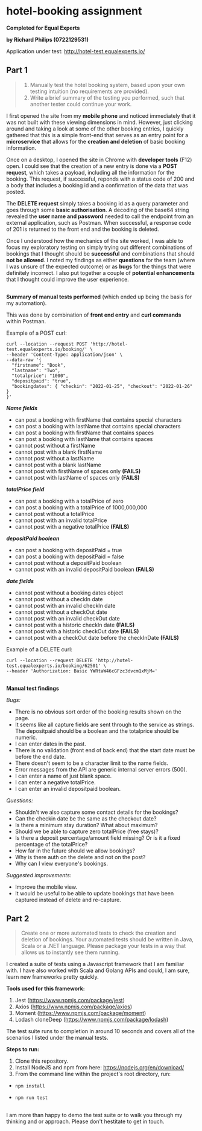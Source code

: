 
# hotel-booking assignment

  

**Completed for Equal Experts**

**by Richard Philips (0722129531)**  

Application under test: http://hotel-test.equalexperts.io/

  

## Part 1

> 1. Manually test the hotel booking system, based upon your own testing intuition (no requirements are provided).
> 2. Write a brief summary of the testing you performed, such that another tester could continue your work.

I first opened the site from my **mobile phone** and noticed immediately that it was not built with these viewing dimensions in mind. However, just clicking around and taking a look at some of the other booking entries, I quickly gathered that this is a simple front-end that serves as an entry point for a **microservice** that allows for the **creation and deletion** of basic booking information.
 
Once on a desktop, I opened the site in Chrome with **developer tools** (F12) open. I could see that the creation of a new entry is done via a **POST request**, which takes a payload, including all the information for the booking. This request, if successful, reponds with a status code of 200 and a body that includes a booking id and a confirmation of the data that was posted.

The **DELETE request** simply takes a booking id as a query parameter and goes through some **basic authorisation**. A decoding of the base64 string revealed the **user name and password** needed to call the endpoint from an external application, such as Postman. When successful, a response code of 201 is returned to the front end and the booking is deleted.

Once I understood how the mechanics of the site worked, I was able to focus my exploratory testing on simply trying out different combinations of bookings that I thought should be **successful** and combinations that should **not be allowed**. I noted my findings as either **questions** for the team (where I was unsure of the expected outcome) or as **bugs** for the things that were definitely incorrect. I also put together a couple of **potential enhancements** that I thought could improve the user experience.

##  

**Summary of manual tests performed** (which ended up being the basis for my automation). 

This was done by combination of **front end entry** and **curl commands** within Postman.

Example of a POST curl:

    curl --location --request POST 'http://hotel-test.equalexperts.io/booking/' \
    --header 'Content-Type: application/json' \
    --data-raw '{
      "firstname": "Book",
      "lastname": "Two",
      "totalprice": "1000",
      "depositpaid": "true",
      "bookingdates": { "checkin": "2022-01-25", "checkout": "2022-01-26" }
    }'

***Name fields***

 - can post a booking with firstName that contains special characters
 - can post a booking with lastName that contains special characters
 - can post a booking with firstName that contains spaces
 - can post a booking with lastName that contains spaces
 - cannot post without a firstName
 - cannot post with a blank firstName
 - cannot post without a lastName
 - cannot post with a blank lastName
 - cannot post with firstName of spaces only **(FAILS)**
 - cannot post with lastName of spaces only **(FAILS)**


***totalPrice field***
 - can post a booking with a totalPrice of zero
 - can post a booking with a totalPrice of 1000,000,000
 - cannot post without a totalPrice
 - cannot post with an invalid totalPrice
 - cannot post with a negative totalPrice **(FAILS)**

***depositPaid boolean***
 - can post a booking with depositPaid = true
 - can post a booking with depositPaid = false
 - cannot post without a depositPaid boolean
 - cannot post with an invalid depositPaid boolean **(FAILS)**

***date fields***
 - cannot post without a booking dates object
 - cannot post without a checkIn date
 - cannot post with an invalid checkIn date
 - cannot post without a checkOut date
 - cannot post with an invalid checkOut date
 - cannot post with a historic checkIn date **(FAILS)**
 - cannot post with a historic checkOut date **(FAILS)**
 - cannot post with a checkOut date before the checkInDate **(FAILS)**

Example of a DELETE curl:

    curl --location --request DELETE 'http://hotel-test.equalexperts.io/booking/62501' \
    --header 'Authorization: Basic YWRtaW46cGFzc3dvcmQxMjM='

##                                                                                                                                                                                                                                                                                                                                                                                                                                                                                                                                                                                                                                                                                                                                                                                                                                                                                                                                                                                                                                                                                                                                                                                                                                                                                                                                                                                                                                                   

 **Manual test findings**
 
*Bugs:*
 - There is no obvious sort order of the booking results shown on the page.
 - It seems like all capture fields are sent through to the service as strings. The depositpaid should be a boolean and  the totalprice should be numeric.
 - I can enter dates in the past. 
 - There is no validation (front end of back end) that the start date must be before the end date.
 - There doesn't seem to be a character limit to the name fields. 
 - Error messages from the API are generic internal server errors (500).
 - I can enter a name of just blank space.
 - I can enter a negative totalPrice.
 - I can enter an invalid depositpaid boolean.

*Questions:*
 - Shouldn't we also capture some contact details for the bookings?
 - Can the checkin date be the same as the checkout date?
 - Is there a minimum stay duration? What about maximum?
 - Should we be able to capture zero totalPrice (free stays)?
 - Is there a deposit percentage/amount field missing? Or is it a fixed percentage of the totalPrice?
 - How far in the future should we allow bookings?
 - Why is there auth on the delete and not on the post?
 - Why can I view everyone's bookings.

*Suggested improvements:*
 - Improve the mobile view.
 - It would be useful to be able to update bookings that have been captured instead of delete and re-capture.


## Part 2

> Create one or more automated tests to check the creation and deletion of bookings.
> Your automated tests should be written in Java, Scala or a .NET language.
> Please package your tests in a way that allows us to instantly see them running.

I created a suite of tests using a Javascript framework that I am familiar with. I have also worked with Scala and Golang APIs and could, I am sure, learn new frameworks pretty quickly.

**Tools used for this framework:**

 1. Jest (https://www.npmjs.com/package/jest)
 2. Axios (https://www.npmjs.com/package/axios)
 3. Moment (https://www.npmjs.com/package/moment)
 4. Lodash cloneDeep (https://www.npmjs.com/package/lodash)

The test suite runs to completion in around 10 seconds and covers all of the scenarios I listed under the manual tests.

**Steps to run:**
 1. Clone this repository.
 2. Install NodeJS and npm from here: https://nodejs.org/en/download/
 3. From the command line within the project's root directory, run:
 -     npm install
 -     npm run test
## 

I am more than happy to demo the test suite or to walk you through my thinking and or approach. Please don't hestitate to get in touch.